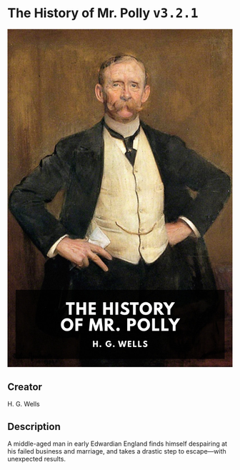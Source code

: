 
# The History of Mr. Polly <kbd>v3.2.1</kbd>

<center>
  <img src="./cover-1024.jpg"/>
</center>

## Creator
H. G. Wells

## Description
A middle-aged man in early Edwardian England finds himself despairing at his failed business and marriage, and takes a drastic step to escape—with unexpected results.

